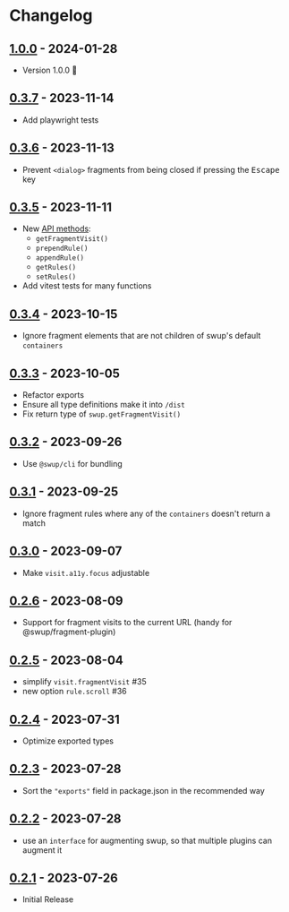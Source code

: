 # Changelog

## [1.0.0] - 2024-01-28

- Version 1.0.0 🍾

## [0.3.7] - 2023-11-14

- Add playwright tests

## [0.3.6] - 2023-11-13

- Prevent `<dialog>` fragments from being closed if pressing the <kbd>Escape</kbd> key

## [0.3.5] - 2023-11-11

- New [API methods](https://github.com/swup/fragment-plugin#api-methods):
  - `getFragmentVisit()`
  - `prependRule()`
  - `appendRule()`
  - `getRules()`
  - `setRules()`
- Add vitest tests for many functions

## [0.3.4] - 2023-10-15

- Ignore fragment elements that are not children of swup's default `containers`

## [0.3.3] - 2023-10-05

- Refactor exports
- Ensure all type definitions make it into `/dist`
- Fix return type of `swup.getFragmentVisit()`

## [0.3.2] - 2023-09-26

- Use `@swup/cli` for bundling

## [0.3.1] - 2023-09-25

- Ignore fragment rules where any of the `containers` doesn't return a match

## [0.3.0] - 2023-09-07

- Make `visit.a11y.focus` adjustable

## [0.2.6] - 2023-08-09

- Support for fragment visits to the current URL (handy for @swup/fragment-plugin)

## [0.2.5] - 2023-08-04

- simplify `visit.fragmentVisit` #35
- new option `rule.scroll` #36

## [0.2.4] - 2023-07-31

- Optimize exported types

## [0.2.3] - 2023-07-28

- Sort the `"exports"` field in package.json in the recommended way

## [0.2.2] - 2023-07-28

- use an `interface` for augmenting swup, so that multiple plugins can augment it

## [0.2.1] - 2023-07-26

- Initial Release

[1.0.0]: https://github.com/swup/fragment-plugin/releases/tag/1.0.0
[0.3.7]: https://github.com/swup/fragment-plugin/releases/tag/0.3.7
[0.3.6]: https://github.com/swup/fragment-plugin/releases/tag/0.3.6
[0.3.5]: https://github.com/swup/fragment-plugin/releases/tag/0.3.5
[0.3.4]: https://github.com/swup/fragment-plugin/releases/tag/0.3.4
[0.3.3]: https://github.com/swup/fragment-plugin/releases/tag/0.3.3
[0.3.2]: https://github.com/swup/fragment-plugin/releases/tag/0.3.2
[0.3.1]: https://github.com/swup/fragment-plugin/releases/tag/0.3.1
[0.3.0]: https://github.com/swup/fragment-plugin/releases/tag/0.3.0
[0.2.6]: https://github.com/swup/fragment-plugin/releases/tag/0.2.6
[0.2.5]: https://github.com/swup/fragment-plugin/releases/tag/0.2.5
[0.2.4]: https://github.com/swup/fragment-plugin/releases/tag/0.2.4
[0.2.3]: https://github.com/swup/fragment-plugin/releases/tag/0.2.3
[0.2.2]: https://github.com/swup/fragment-plugin/releases/tag/0.2.2
[0.2.1]: https://github.com/swup/fragment-plugin/releases/tag/0.2.1
